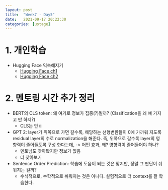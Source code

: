 ```yaml
---
layout: post
title:  "Week7 - Day5"
date:   2021-09-17 20:22:30
categories: [ustage]
---
```


# 1. 개인학습
* Hugging Face 익숙해지기
    * [Hugging Face ch1](https://kyunghyunlim.github.io/nlp/ml_ai/2021/09/17/hugging_face_1.html)
    * [Hugging Face ch2](https://kyunghyunlim.github.io/nlp/ml_ai/2021/09/17/hugging_face_2.html)

# 2. 멘토링 시간 추가 정리
* BERT의 CLS token: 왜 여기로 정보가 집중(?)될까? (Clssification을 왜 얘 가지고 만 하지?)
    * CLS는 안ㄷ
* GPT 2: layer가 위쪽으로 가면 갈수록, 해당하는 선형변환들이 0에 가까워 지도록 residual layer의 수로 normalization을 해준다. 즉, 위쪽으로 갈수록 layer의 영향력이 줄어들도록 구성 한다는데, -> 어떤 효과, 왜? 영향력이 줄어들어야 하나?
    * 멘토님도 찾아봤지만 정보가 없음
    * 더 찾아보기
* Sentence Order Prediction: 학습에 도움이 되는 것은 맞지만, 정말 그 판단이 쉬워지는 걸까?
    * 수식적으로, 수학적으로 쉬워지는 것은 아니다. 실험적으로 더 context를 잘 학습한다.
